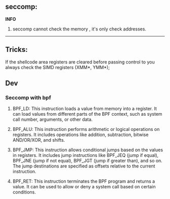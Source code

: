 ## seccomp:

**INFO**
1. seccomp cannot check the memory , it's only check addresses.

---

## Tricks:

If the shellcode area registers are cleared before passing control to you always check the SIMD registers (XMM\*, YMM\*);

## Dev
### Seccomp with bpf

1. BPF_LD: This instruction loads a value from memory into a register. It can load values from different parts of the BPF context, such as system call number, arguments, or other data.    

2. BPF_ALU: This instruction performs arithmetic or logical operations on registers. It includes operations like addition, subtraction, bitwise AND/OR/XOR, and shifts.

3. BPF_JMP: This instruction allows conditional jumps based on the values in registers. It includes jump instructions like BPF_JEQ (jump if equal), BPF_JNE (jump if not equal), BPF_JGT (jump if greater than), and so on. The jump destinations are specified as offsets relative to the current instruction.

4. BPF_RET: This instruction terminates the BPF program and returns a value. It can be used to allow or deny a system call based on certain conditions.
